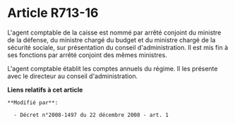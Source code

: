 # Article R713-16

L'agent comptable de la caisse est nommé par arrêté conjoint du ministre de la défense, du ministre chargé du budget et du
ministre chargé de la sécurité sociale, sur présentation du conseil d'administration. Il est mis fin à ses fonctions par
arrêté conjoint des mêmes ministres.

L'agent comptable établit les comptes annuels du régime. Il les présente avec le directeur au conseil d'administration.

**Liens relatifs à cet article**

	**Modifié par**:

	  - Décret n°2008-1497 du 22 décembre 2008 - art. 1
